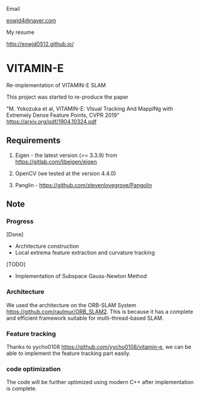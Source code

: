 Email

<eowjd4@naver.com>

My resume

<http://eowjd0512.github.io/>

# VITAMIN-E
Re-implementation of VITAMIN-E SLAM

This project was started to re-produce the paper

"M. Yokozuka et al, VITAMIN-E: VIsual Tracking And MappINg with Extremely Dense Feature Points, CVPR 2019"
<https://arxiv.org/pdf/1904.10324.pdf>

## Requirements

1. Eigen - the latest version (>= 3.3.9) from <https://gitlab.com/libeigen/eigen>

2. OpenCV (we tested at the version 4.4.0)

3. Panglin - <https://github.com/stevenlovegrove/Pangolin>

## Note

### Progress

[Done]
- Architecture construction
- Local extrema feature extraction and curvature tracking

[TODO]
- Implementation of Subspace Gauss-Newton Method

### Architecture

We used the architecture on the ORB-SLAM System <https://github.com/raulmur/ORB_SLAM2>.
This is because it has a complete and efficient framework suitable for multi-thread-based SLAM. 

### Feature tracking

Thanks to yycho0108 <https://github.com/yycho0108/vitamin-e>,
we can be able to implement the feature tracking part easily. 

### code optimization

The code will be further optimized using modern C++ after implementation is complete.
